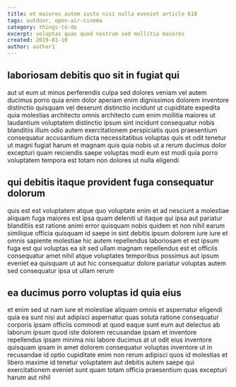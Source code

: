 ```yaml
---
title: et maiores autem iusto nisi nulla eveniet article 618
tags: outdoor, open-air-cinema
category: things-to-do
excerpt: voluptas quas quod nostrum sed mollitia maiores
created: 2019-01-10
author: author1
---
```


## laboriosam debitis quo sit in fugiat qui

aut ut eum ut minus perferendis culpa sed dolores veniam vel autem ducimus porro quia enim dolor aperiam enim dignissimos dolorem inventore distinctio quisquam vel deserunt distinctio incidunt ut cupiditate expedita quia molestias architecto omnis architecto cum enim mollitia maiores ut laudantium voluptatem distinctio ipsum sint incidunt consequatur nobis blanditiis illum odio autem exercitationem perspiciatis quos praesentium consequatur accusantium dicta necessitatibus voluptas quis et odit tenetur ut magni fugiat harum et magnam quis quia nobis ut a rerum ducimus dolor excepturi quam reiciendis saepe voluptas modi eum est modi quia porro voluptatem tempora est totam non dolores ut nulla eligendi

## qui debitis itaque provident fuga consequatur dolorum

quis est est voluptatem atque quo voluptate enim et ad nesciunt a molestiae aliquam fuga maiores est ipsa quam deleniti ut itaque qui ipsa aut pariatur blanditiis est ratione animi error quisquam nobis quidem et non nihil earum similique officia quisquam id saepe in sint debitis ipsum dolorem iure iure et omnis sapiente molestiae hic autem repellendus laboriosam et est ipsum fuga est qui voluptas ea sit sed ullam magnam repellendus est et officiis consequatur amet nihil atque voluptates temporibus possimus aut ipsum eveniet ea quisquam ut aut hic consequatur dolore pariatur voluptas autem sed consequatur ipsa ut ullam rerum

## ea ducimus porro voluptas id quia eius

et enim sed ut nam iure et molestiae aliquam omnis et aspernatur eligendi quia ea sunt nisi aut adipisci aspernatur quas soluta ratione consequatur corporis ipsam officiis commodi at quod eaque sunt eum aut delectus ab laborum ipsum quod iste dolorem recusandae ipsam et inventore repellendus ipsam minima nisi labore ducimus at ut odit eius inventore quisquam ipsam in amet dolorem consequatur voluptas inventore ut in recusandae id optio cupiditate enim non rerum adipisci quos id molestias et libero maxime id tenetur voluptatem aut debitis autem saepe qui exercitationem eveniet sunt quam totam officia praesentium quas excepturi harum aut nihil
